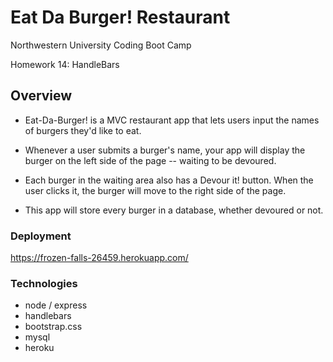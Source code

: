 # Eat Da Burger! Restaurant

Northwestern University Coding Boot Camp

Homework 14: HandleBars 

## Overview
- Eat-Da-Burger! is a MVC restaurant app that lets users input the names of burgers they'd like to eat.

- Whenever a user submits a burger's name, your app will display the burger on the left side of the page -- waiting to be devoured.

- Each burger in the waiting area also has a Devour it! button. When the user clicks it, the burger will move to the right side of the page.

- This app will store every burger in a database, whether devoured or not.

### Deployment
https://frozen-falls-26459.herokuapp.com/

### Technologies 
- node / express
- handlebars
- bootstrap.css
- mysql
- heroku
